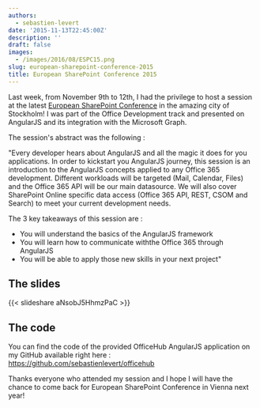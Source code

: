 ```yaml
---
authors:
  - sebastien-levert
date: '2015-11-13T22:45:00Z'
description: ''
draft: false
images:
  - /images/2016/08/ESPC15.png
slug: european-sharepoint-conference-2015
title: European SharePoint Conference 2015
---
```


Last week, from November 9th to 12th, I had the privilege to host a session at the latest
[European SharePoint Conference](http://www.sharepointeurope.com) in the amazing city of Stockholm! I was part of the
Office Development track and presented on AngularJS and its integration with the Microsoft Graph.

The session's abstract was the following :

"Every developer hears about AngularJS and all the magic it does for you applications. In order to kickstart you
AngularJS journey, this session is an introduction to the AngularJS concepts applied to any Office 365 development.
Different workloads will be targeted (Mail, Calendar, Files) and the Office 365 API will be our main datasource. We will
also cover SharePoint Online specific data access (Office 365 API, REST, CSOM and Search) to meet your current
development needs.

The 3 key takeaways of this session are :

- You will understand the basics of the AngularJS framework
- You will learn how to communicate withthe Office 365 through AngularJS
- You will be able to apply those new skills in your next project"

## The slides

{{< slideshare aNsobJ5HhmzPaC >}}

## The code

You can find the code of the provided OfficeHub AngularJS application on my GitHub available right here :
https://github.com/sebastienlevert/officehub

Thanks everyone who attended my session and I hope I will have the chance to come back for European SharePoint
Conference in Vienna next year!
